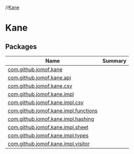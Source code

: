 //[Kane](index.md)



# Kane  


## Packages  
  
|  Name|  Summary| 
|---|---|
| <a name="com.github.jomof.kane////PointingToDeclaration/"></a>[com.github.jomof.kane](com.github.jomof.kane/index.md) | 
| <a name="com.github.jomof.kane.api////PointingToDeclaration/"></a>[com.github.jomof.kane.api](com.github.jomof.kane.api/index.md) | 
| <a name="com.github.jomof.kane.csv////PointingToDeclaration/"></a>[com.github.jomof.kane.csv](com.github.jomof.kane.csv/index.md) | 
| <a name="com.github.jomof.kane.impl////PointingToDeclaration/"></a>[com.github.jomof.kane.impl](com.github.jomof.kane.impl/index.md) | 
| <a name="com.github.jomof.kane.impl.csv////PointingToDeclaration/"></a>[com.github.jomof.kane.impl.csv](com.github.jomof.kane.impl.csv/index.md) | 
| <a name="com.github.jomof.kane.impl.functions////PointingToDeclaration/"></a>[com.github.jomof.kane.impl.functions](com.github.jomof.kane.impl.functions/index.md) | 
| <a name="com.github.jomof.kane.impl.hashing////PointingToDeclaration/"></a>[com.github.jomof.kane.impl.hashing](com.github.jomof.kane.impl.hashing/index.md) | 
| <a name="com.github.jomof.kane.impl.sheet////PointingToDeclaration/"></a>[com.github.jomof.kane.impl.sheet](com.github.jomof.kane.impl.sheet/index.md) | 
| <a name="com.github.jomof.kane.impl.types////PointingToDeclaration/"></a>[com.github.jomof.kane.impl.types](com.github.jomof.kane.impl.types/index.md) | 
| <a name="com.github.jomof.kane.impl.visitor////PointingToDeclaration/"></a>[com.github.jomof.kane.impl.visitor](com.github.jomof.kane.impl.visitor/index.md) | 

